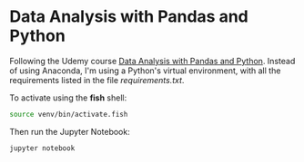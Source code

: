 # Data Analysis with Pandas and Python

Following the Udemy course [Data Analysis with Pandas and Python](https://www.udemy.com/course/data-analysis-with-pandas/). Instead of using Anaconda, I'm using a Python's virtual environment, with all the requirements listed in the file *requirements.txt*.

To activate using the **fish** shell:
```sh
source venv/bin/activate.fish
```

Then run the Jupyter Notebook:
```sh
jupyter notebook
```
